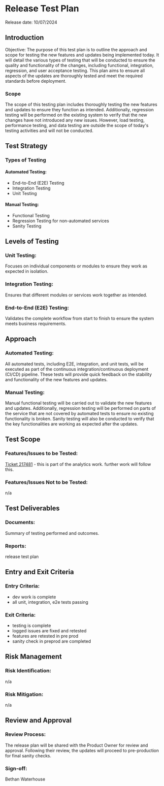 # Release Test Plan
Release date: 10/07/2024

## Introduction
Objective: The purpose of this test plan is to outline the approach and scope for testing the new features and updates being implemented today. It will detail the various types of testing that will be conducted to ensure the quality and functionality of the changes, including functional, integration, regression, and user acceptance testing. This plan aims to ensure all aspects of the updates are thoroughly tested and meet the required standards before deployment.

### Scope 
The scope of this testing plan includes thoroughly testing the new features and updates to ensure they function as intended. Additionally, regression testing will be performed on the existing system to verify that the new changes have not introduced any new issues. However, load testing, performance testing, and data testing are outside the scope of today's testing activities and will not be conducted.


## Test Strategy
### Types of Testing
#### Automated Testing:
- End-to-End (E2E) Testing
- Integration Testing
- Unit Testing
#### Manual Testing:
- Functional Testing
- Regression Testing for non-automated services
- Sanity Testing
## Levels of Testing
### Unit Testing:
Focuses on individual components or modules to ensure they work as expected in isolation.
### Integration Testing:
Ensures that different modules or services work together as intended.
### End-to-End (E2E) Testing:
Validates the complete workflow from start to finish to ensure the system meets business requirements.
## Approach
### Automated Testing:
All automated tests, including E2E, integration, and unit tests, will be executed as part of the continuous integration/continuous deployment (CI/CD) pipeline. These tests will provide quick feedback on the stability and functionality of the new features and updates.
### Manual Testing:
Manual functional testing will be carried out to validate the new features and updates. Additionally, regression testing will be performed on parts of the service that are not covered by automated tests to ensure no existing functionality is broken. Sanity testing will also be conducted to verify that the key functionalities are working as expected after the updates.

## Test Scope
### Features/Issues to be Tested:
[Ticket 217481](https://dfe-ssp.visualstudio.com/s198-DfE-Benchmarking-service/_workitems/edit/217481) - this is part of the analytics work. further work will follow this. 


### Features/Issues Not to be Tested:
n/a

## Test Deliverables
### Documents:
Summary of testing performed and outcomes. 

### Reports:
release test plan

## Entry and Exit Criteria
### Entry Criteria:
- dev work is complete
- all unit, integration, e2e tests passing

### Exit Criteria: 
- testing is complete
- logged issues are fixed and retested
- features are retested in pre prod 
- sanity check in preprod are completed


## Risk Management
### Risk Identification:
n/a

### Risk Mitigation: 
n/a

## Review and Approval
### Review Process: 
The release plan will be shared with the Product Owner for review and approval. Following their review, the updates will proceed to pre-production for final sanity checks.
### Sign-off:
Bethan Waterhouse
